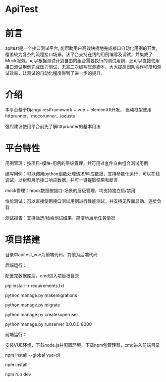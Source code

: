 # ApiTest

# 前言
apitest是一个接口测试平台, 能帮助用户高效快捷地完成接口自动化用例的开发, 覆盖较为复杂的流程接口场景。该平台支持在线的用例编写及调试，并集成了Mock服务。可以根据测试计划自由的组合需要执行的测试用例，还可以直接使用接口测试用例完成压力测试，无需二次编写压测脚本。大大提高团队协作程度和测试效率，让测试的自动化程度得到了进一步的提升。

# 介绍
本平台基于Django restframework  + vue +  elementUI开发， 驱动框架使用httprunner、mocorunner、locusts

强烈建议使用平台前先了解httprunner的基本用法

# 平台特性
用例管理：按项目-模块-用例的层级管理，并可用过套件自由组合测试用例

编写用例：可以调用python函数处理请求/响应数据，支持参数化运行，可以在线调试，以树型展示接口响应数据，并可一键提取结果和断言

mock管理：mock数据按接口-场景的层级管理，均支持独立启/禁用

性能测试：可以直接使用接口测试用例进行性能测试，并支持无界面启动、逐步负载

测试报告：支持筛选/检索测试结果，简洁地展示任务情况

# 项目搭建
目录中apitest_vue为前端代码，其他为后端代码

后端运行：

配置完数据库后，cmd进入项目根目录

pip install -r requirements.txt

python manage.py makemigrations

python manage.py migrate 

python manage.py createsuperuser

python manage.py runserver 0.0.0.0:8000

前端运行：

安装VUE环境，下载node.js并配置环境，下载npm包管理器，cmd进入前端目录

npm install --global vue-cli

npm install

npm run dev

